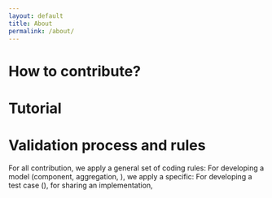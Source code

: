 ```yaml
---
layout: default
title: About
permalink: /about/
---
```


# How to contribute?
 
# Tutorial 

# Validation process and rules 

For all contribution, we apply a general set of coding rules: 
For developing a model (component, aggregation, ), we apply a specific: 
For developing a test case (), 
for sharing an implementation, 



